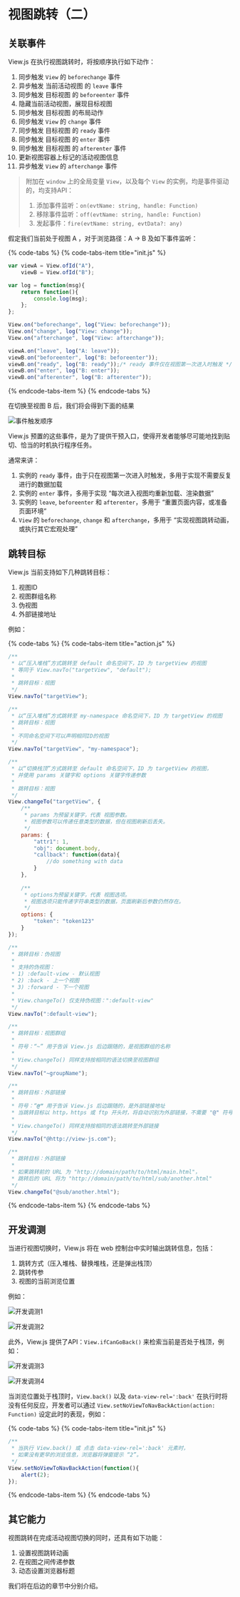 # 视图跳转（二）

## 关联事件

View.js 在执行视图跳转时，将按顺序执行如下动作：

1. 同步触发 `View` 的 `beforechange` 事件
2. 异步触发 当前活动视图 的 `leave` 事件
3. 同步触发 目标视图 的 `beforeenter` 事件
4. 隐藏当前活动视图，展现目标视图
5. 同步触发 目标视图 的布局动作
6. 同步触发 `View` 的 `change` 事件
7. 同步触发 目标视图 的 `ready` 事件
8. 同步触发 目标视图 的 `enter` 事件
9. 同步触发 目标视图 的 `afterenter` 事件
10. 更新视图容器上标记的活动视图信息
11. 异步触发 `View` 的 `afterchange` 事件

> 附加在 `window` 上的全局变量 `View`，以及每个 `View` 的实例，均是事件驱动的，均支持API：  
> 1. 添加事件监听：`on(evtName: string, handle: Function)`   
> 2. 移除事件监听：`off(evtName: string, handle: Function)`  
> 3. 发起事件：`fire(evtName: string, evtData?: any)`

假定我们当前处于视图 A ，对于浏览路径：A → B 及如下事件监听：

{% code-tabs %}
{% code-tabs-item title="init.js" %}
```javascript
var viewA = View.ofId("A"),
    viewB = View.ofId("B");

var log = function(msg){
    return function(){
        console.log(msg);
    };
};

View.on("beforechange", log("View: beforechange"));
View.on("change", log("View: change"));
View.on("afterchange", log("View: afterchange"));

viewA.on("leave", log("A: leave"));
viewB.on("beforeenter", log("B: beforeenter"));
viewB.on("ready", log("B: ready"));/* ready 事件仅在视图第一次进入时触发 */
viewB.on("enter", log("B: enter"));
viewB.on("afterenter", log("B: afterenter"));
```
{% endcode-tabs-item %}
{% endcode-tabs %}

在切换至视图 B 后，我们将会得到下面的结果

![&#x4E8B;&#x4EF6;&#x89E6;&#x53D1;&#x987A;&#x5E8F;](https://img-blog.csdnimg.cn/20190809204048147.jpg)

View.js 预置的这些事件，是为了提供干预入口，使得开发者能够尽可能地找到贴切、恰当的时机执行程序任务。

通常来讲：

1. 实例的 `ready` 事件，由于只在视图第一次进入时触发，多用于实现不需要反复进行的数据加载
2. 实例的 `enter` 事件，多用于实现 “每次进入视图均重新加载、渲染数据”
3. 实例的 `leave`, `beforeenter` 和 `afterenter`，多用于 “重置页面内容，或准备页面环境”
4. `View` 的 `beforechange`, `change` 和 `afterchange`，多用于 “实现视图跳转动画，或执行其它宏观处理”

## 跳转目标

View.js 当前支持如下几种跳转目标：

1. 视图ID
2. 视图群组名称
3. 伪视图
4. 外部链接地址

 例如：

{% code-tabs %}
{% code-tabs-item title="action.js" %}
```javascript
/**
 * 以“压入堆栈”方式跳转至 default 命名空间下，ID 为 targetView 的视图
 * 等同于 View.navTo("targetView", "default");
 *
 * 跳转目标：视图 
 */
View.navTo("targetView");

/**
 * 以“压入堆栈”方式跳转至 my-namespace 命名空间下，ID 为 targetView 的视图
 * 跳转目标：视图
 *
 * 不同命名空间下可以声明相同ID的视图
 */
View.navTo("targetView", "my-namespace");

/**
 * 以“切换栈顶”方式跳转至 default 命名空间下，ID 为 targetView 的视图，
 * 并使用 params 关键字和 options 关键字传递参数
 *
 * 跳转目标：视图
 */
View.changeTo("targetView", {
    /**
     * params 为预留关键字，代表 视图参数。
     * 视图参数可以传递任意类型的数据，但在视图刷新后丢失。
     */
    params: {
        "attr1": 1,
        "obj": document.body,
        "callback": function(data){
            //do something with data
        }
    },
    
    /**
     * options为预留关键字，代表 视图选项。
     * 视图选项只能传递字符串类型的数据，页面刷新后参数仍然存在。
     */
    options: {
        "token": "token123"
    }
});

/**
 * 跳转目标：伪视图
 *
 * 支持的伪视图：
 * 1) :default-view - 默认视图
 * 2) :back - 上一个视图
 * 3) :forward - 下一个视图
 *
 * View.changeTo() 仅支持伪视图：":default-view"
 */
View.navTo(":default-view");

/**
 * 跳转目标：视图群组
 *
 * 符号：“~” 用于告诉 View.js 后边跟随的，是视图群组的名称
 *
 * View.changeTo() 同样支持按相同的语法切换至视图群组
 */
View.navTo("~groupName");

/**
 * 跳转目标：外部链接
 *
 * 符号：“@” 用于告诉 View.js 后边跟随的，是外部链接地址
 * 当跳转目标以 http，https 或 ftp 开头时，将自动识别为外部链接，不需要 "@" 符号
 *
 * View.changeTo() 同样支持按相同的语法跳转至外部链接
 */
View.navTo("@http://view-js.com");

/**
 * 跳转目标：外部链接
 *
 * 如果跳转前的 URL 为 "http://domain/path/to/html/main.html"，
 * 跳转后的 URL 将为 "http://domain/path/to/html/sub/another.html"
 */
View.changeTo("@sub/another.html");
```
{% endcode-tabs-item %}
{% endcode-tabs %}

## 开发调测

当进行视图切换时，View.js 将在 web 控制台中实时输出跳转信息，包括：

1. 跳转方式（压入堆栈、替换堆栈，还是弹出栈顶）
2. 跳转传参
3. 视图的当前浏览位置

例如：

![&#x5F00;&#x53D1;&#x8C03;&#x6D4B;1](https://img-blog.csdnimg.cn/20190814230725909.gif)

![&#x5F00;&#x53D1;&#x8C03;&#x6D4B;2](https://img-blog.csdnimg.cn/20190814233159676.gif)

此外，View.js 提供了API：`View.ifCanGoBack()` 来检索当前是否处于栈顶，例如：

![&#x5F00;&#x53D1;&#x8C03;&#x6D4B;3](https://img-blog.csdnimg.cn/20190814231252164.gif)

![&#x5F00;&#x53D1;&#x8C03;&#x6D4B;4](https://img-blog.csdnimg.cn/20190814233937526.gif)

当浏览位置处于栈顶时，`View.back()` 以及 `data-view-rel=':back'` 在执行时将没有任何反应，开发者可以通过 `View.setNoViewToNavBackAction(action: Function)` 设定此时的表现，例如：

{% code-tabs %}
{% code-tabs-item title="init.js" %}
```javascript
/**
 * 当执行 View.back() 或 点击 data-view-rel=':back' 元素时，
 * 如果没有更早的浏览信息，浏览器将弹窗提示 “2”。
 */
View.setNoViewToNavBackAction(function(){
    alert(2);
});
```
{% endcode-tabs-item %}
{% endcode-tabs %}

## 其它能力

视图跳转在完成活动视图切换的同时，还具有如下功能：

1. 设置视图跳转动画
2. 在视图之间传递参数
3. 动态设置浏览器标题 

我们将在后边的章节中分别介绍。

